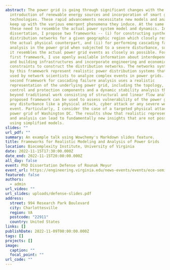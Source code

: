 ```yaml
---
abstract: The power grid is going through significant changes with the
  introduction of renewable energy sources and incorporation of smart grid
  technologies. These rapid advancements necessitate new models and analyses to
  keep up with the various emergent phenomena they induce. At the same time,
  these need to resemble the actual power system model and dynamics. In this
  dissertation, I propose two frameworks -- (i) for constructing synthetic power
  distribution networks for a given geographic region which closely resembles
  the actual physical counterpart, and (ii) for performing cascading failure
  analysis in the power grid when subjected to a severe disturbance, such that
  it resembles the actual power grid events as closely as possible. For the
  first framework, I use openly available information about interdependent road
  and building infrastructures and incorporate engineering and economic
  constraints to construct the distribution networks. The networks synthesized
  by this framework represent realistic power distribution systems that can be
  used by network scientists to analyze complex events in power grids. The
  second framework for cascading failure analysis uses a realistic
  representation of the underlying power grid, including the topology, the
  control and protection components and a dynamic stability analysis that goes
  beyond traditional work consisting of structural and linear flow analysis. The
  proposed framework can be used to assess vulnerability of the power grid to
  any disturbance like a physical attack, cyber attack or any severe weather
  event. Particularly, I consider the case of a targeted physical attack on the
  power grid of Washington DC. The results show that realistic representations
  and analysis can lead to fundamentally new insights that are not possible by
  using simplified models.
slides: ""
url_pdf: ""
summary: An example talk using Wowchemy's Markdown slides feature.
title: Frameworks for Realistic Modeling and Analysis of Power Grids
location: Biocomplexity Institute, University of Virginia
date: 2022-11-15T17:30:00.000Z
date_end: 2022-11-15T20:00:00.000Z
all_day: false
event: PhD Dissertation Defense of Rounak Meyur
event_url: https://engineering.virginia.edu/news-events/events/ece-seminar-speaker-dr-rounak-meyur
featured: false
authors:
  - admin
url_video: ""
url_slides: uploads/defense-slides.pdf
address:
  street: 994 Research Park Boulevard
  city: Charlottesville
  region: VA
  postcode: "22911"
  country: United States
links: []
publishDate: 2022-11-09T00:00:00.000Z
tags: []
projects: []
image:
  caption: ""
  focal_point: ""
url_code: ""
---
```


